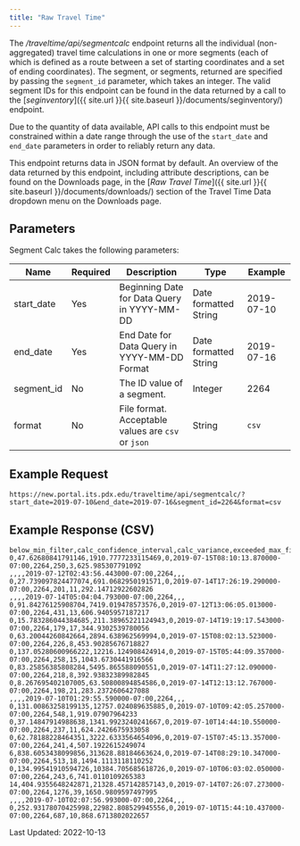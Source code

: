 ```yaml
---
title: "Raw Travel Time"
---
```

The _/traveltime/api/segmentcalc_ endpoint returns all the individual (non-aggregated) travel time calculations in one or more segments (each of which is defined as a route between a set of starting coordinates and a set of ending coordinates). The segment, or segments, returned are specified by passing the `segment_id` parameter, which takes an integer. The valid segment IDs for this endpoint can be found in the data returned by a call to the [_seginventory_]({{ site.url }}{{ site.baseurl }}/documents/seginventory/) endpoint.

Due to the quantity of data available, API calls to this endpoint must be constrained within a date range through the use of the `start_date` and `end_date` parameters in order to reliably return any data.

This endpoint returns data in JSON format by default. An overview of the data returned by this endpoint, including attribute descriptions, can be found on the Downloads page, in the [_Raw Travel Time_]({{ site.url }}{{ site.baseurl }}/documents/downloads/) section of the Travel Time Data dropdown menu on the Downloads page.

## Parameters
Segment Calc takes the following parameters:

| Name         | Required  | Description                                      | Type                  | Example      |
| ------------ | --------- | ------------------------------------------------ | --------------------- | ------------ |
| start_date   | Yes       | Beginning Date for Data Query in YYYY-MM-DD      | Date formatted String | 2019-07-10   |
| end_date     | Yes       | End Date for Data Query in YYYY-MM-DD Format     | Date formatted String | 2019-07-16   |
| segment_id   | No        | The ID value of a segment.                       | Integer               | 2264         |
| format       | No        | File format. Acceptable values are `csv` or `json`   | String                | `csv`          |

## Example Request
```https://new.portal.its.pdx.edu/traveltime/api/segmentcalc/?start_date=2019-07-10&end_date=2019-07-16&segment_id=2264&format=csv```

## Example Response (CSV)
```
below_min_filter,calc_confidence_interval,calc_variance,exceeded_max_filter,segment_calc_time,segment_id,segment_travel_time,std_deviation_calc_samples_removed,std_deviation_filter_value
0,47.62680841791146,1910.7777233115469,0,2019-07-15T08:10:13.870000-07:00,2264,250,3,625.985307791092
,,,,2019-07-12T02:43:56.443000-07:00,2264,,,
0,27.739097824477074,691.0682950191571,0,2019-07-14T17:26:19.290000-07:00,2264,201,11,292.14712922602826
,,,,2019-07-14T05:04:04.793000-07:00,2264,,,
0,91.84276125908704,7419.019478573576,0,2019-07-12T13:06:05.013000-07:00,2264,431,13,606.9405957187217
0,15.783286044384685,211.38965221124943,0,2019-07-14T19:19:17.543000-07:00,2264,179,17,344.9302539780056
0,63.20044260842664,2894.638962569994,0,2019-07-15T08:02:13.523000-07:00,2264,226,8,453.90285676718827
0,137.05280600966222,12216.124908424914,0,2019-07-15T05:44:09.357000-07:00,2264,258,15,1043.6730441916566
0,83.25856385808284,5495.865588090551,0,2019-07-14T11:27:12.090000-07:00,2264,218,8,392.93832389982845
0,8.267695402107005,63.50800894854586,0,2019-07-14T12:13:12.767000-07:00,2264,198,21,283.2372606427088
,,,,2019-07-10T01:29:55.590000-07:00,2264,,,
0,131.00863258199135,12757.024089635885,0,2019-07-10T09:42:05.257000-07:00,2264,548,1,919.07907964233
0,37.14847914988638,1341.9923240241667,0,2019-07-10T14:44:10.550000-07:00,2264,237,11,624.2426675933058
0,62.78188228464351,3222.6333564654096,0,2019-07-15T07:45:13.357000-07:00,2264,241,4,507.1922615249074
6,838.6053438099856,313628.88184663624,0,2019-07-14T08:29:10.347000-07:00,2264,513,18,1494.1113118110252
0,134.99541910594726,10384.705685618726,0,2019-07-10T06:03:02.050000-07:00,2264,243,6,741.0110109265383
14,404.9355648242871,21328.457142857143,0,2019-07-14T07:26:07.273000-07:00,2264,1276,39,1650.9809597497995
,,,,2019-07-10T02:07:56.993000-07:00,2264,,,
0,252.93178070425998,22982.808529945556,0,2019-07-10T15:44:10.437000-07:00,2264,687,10,868.6713802022657
```
Last Updated: 2022-10-13
